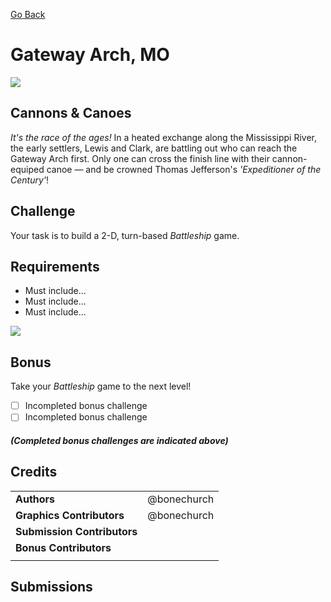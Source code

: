 [Go Back](https://github.com/bonechurch/Route-66#challenges)

# Gateway Arch, MO

![](https://github.com/bonechurch/Route-66/blob/master/images/gateway-arch-MO.png)

## Cannons & Canoes

*It's the race of the ages!* In a heated exchange along the Mississippi River, the early settlers, Lewis and Clark, are battling out who can reach the Gateway Arch first. Only one can cross the finish line with their cannon-equiped canoe — and be crowned Thomas Jefferson's *'Expeditioner of the Century'*! 

## Challenge

Your task is to build a 2-D, turn-based *Battleship* game.

## Requirements

* Must include...
* Must include...
* Must include...

![](https://github.com/bonechurch/Route-66/blob/master/images/diagrams/gateway-arch-MO.png)

## Bonus

Take your *Battleship* game to the next level!

- [ ] Incompleted bonus challenge
- [ ] Incompleted bonus challenge

##### *(Completed bonus challenges are indicated above)*

## Credits

|                              |             |
| ---------------------------- | ----------- |
| **Authors**                  | @bonechurch |
| **Graphics Contributors**    | @bonechurch |
| **Submission Contributors**  |             |
| **Bonus Contributors**       |             |
|                              |             |

## Submissions

<!--- Uncomment(F): See the [submissions]() for this challenge. --->
